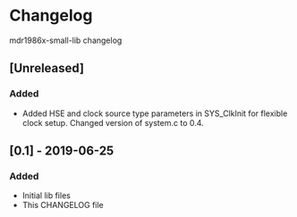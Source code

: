 # Changelog
mdr1986x-small-lib changelog

## [Unreleased]
### Added
- Added HSE and clock source type parameters in SYS_ClkInit for flexible clock
setup. Changed version of system.c to 0.4.

## [0.1] - 2019-06-25
### Added
- Initial lib files
- This CHANGELOG file

